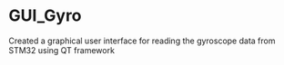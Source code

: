 # GUI_Gyro
Created a graphical user interface for reading the gyroscope data from STM32 using QT framework

